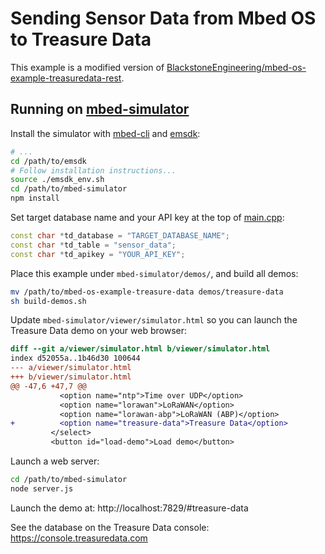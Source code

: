 Sending Sensor Data from Mbed OS to Treasure Data
===

This example is a modified version of [BlackstoneEngineering/mbed-os-example-treasuredata-rest](https://github.com/BlackstoneEngineering/mbed-os-example-treasuredata-rest).

## Running on [mbed-simulator](https://github.com/janjongboom/mbed-simulator)

Install the simulator with [mbed-cli](https://github.com/ARMmbed/mbed-cli) and [emsdk](https://github.com/juj/emsdk):

```sh
# ...
cd /path/to/emsdk
# Follow installation instructions...
source ./emsdk_env.sh
cd /path/to/mbed-simulator
npm install
```

Set target database name and your API key at the top of [main.cpp](./main.cpp):

```cpp
const char *td_database = "TARGET_DATABASE_NAME";
const char *td_table = "sensor_data";
const char *td_apikey = "YOUR_API_KEY";
```

Place this example under `mbed-simulator/demos/`, and build all demos:

```sh
mv /path/to/mbed-os-example-treasure-data demos/treasure-data
sh build-demos.sh
```

Update `mbed-simulator/viewer/simulator.html` so you can launch the Treasure Data demo on your web browser:

```diff
diff --git a/viewer/simulator.html b/viewer/simulator.html
index d52055a..1b46d30 100644
--- a/viewer/simulator.html
+++ b/viewer/simulator.html
@@ -47,6 +47,7 @@
           <option name="ntp">Time over UDP</option>
           <option name="lorawan">LoRaWAN</option>
           <option name="lorawan-abp">LoRaWAN (ABP)</option>
+          <option name="treasure-data">Treasure Data</option>
         </select>
         <button id="load-demo">Load demo</button>
```

Launch a web server:

```sh
cd /path/to/mbed-simulator
node server.js
```

Launch the demo at: http://localhost:7829/#treasure-data

See the database on the Treasure Data console: https://console.treasuredata.com